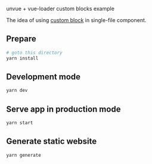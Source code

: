 unvue + vue-loader custom blocks example

The idea of using [custom block](http://vue-loader.vuejs.org/en/configurations/custom-blocks.html) in single-file component.

## Prepare

```bash
# goto this directory
yarn install
```

## Development mode

```bash
yarn dev
```

## Serve app in production mode

```bash
yarn start
```

## Generate static website

```bash
yarn generate
```
